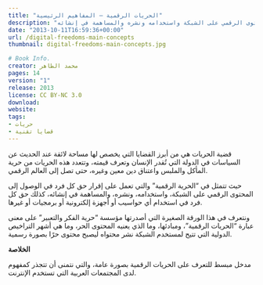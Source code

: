 ```yaml
---
title: "الحريات الرقمية – المفاهيم الرئيسية"
description: "مدخل مبسط للتعرف على الحريات الرقمية بصورة عامة. والتي تعمل على إقرار حق كل فرد في الوصول إلى المحتوى الرقمي على الشبكة واستخدامه ونشره والمساهمة في إنشائه."
date: "2013-10-11T16:59:36+00:00"
url: /digital-freedoms-main-concepts
thumbnail: digital-freedoms-main-concepts.jpg

# Book Info.
creator: محمد الطاهر
pages: 14
version: "1"
release: 2013
license: CC BY-NC 3.0
download:
website:
tags:
- حريات
- قضايا تقنية
---
```


قضية الحريات هي من أبرز القضايا التي يخصص لها مساحة لائقة عند الحديث عن السياسات في الدولة التي تُقدر الإنسان وتعرف قيمته، وتتعدد هذه الحريات من حرية المأكل والملبس واعتناق دين معين وغيره، حتى تصل إلى العالم الرقمي.

حيث تتمثل في “الحرية الرقمية” والتي تعمل على إقرار حق كل فرد في الوصول إلى المحتوى الرقمي على الشبكة، واستخدامه، ونشره، والمساهمة في إنشائه، كذلك حق كل فرد في استخدام أي حواسيب أو أجهزة إلكترونية أو برمجيات أو غيرها.

ونتعرف في هذا الورقة الصغيرة التي أصدرتها مؤسسة “حرية الفكر والتعبير” على معنى عبارة “الحريات الرقمية”، ومبادئها، وما الذي يعنيه المحتوى الحر، وما هي أشهر التراخيص الدولية التي تتيح لمستخدم الشبكة نشر محتواه ليصبح محتوى حرًا بصورة رسمية.

**الخلاصة**

مدخل مبسط للتعرف على الحريات الرقمية بصورة عامة، والتي نتمنى أن تتجذر كمفهوم لدى المجتمعات العربية التي تستخدم الإنترنت.
